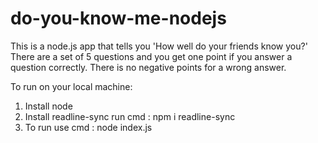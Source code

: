 # do-you-know-me-nodejs
 This is a node.js app that tells you 'How well do your friends know you?'
 There are a set of 5 questions and you get one point if you answer a question correctly.
 There is no negative points for a wrong answer.
 
 To run on your local machine:
 1. Install node
 2. Install readline-sync run cmd : npm i readline-sync
 3. To run use cmd : node index.js
